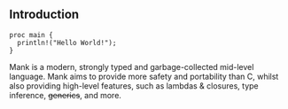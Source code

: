 ## Introduction

```mank
proc main {
  println!("Hello World!");
}
```

Mank is a modern, strongly typed and garbage-collected mid-level language.
Mank aims to provide more safety and portability than C, whilst also providing high-level features, such as
lambdas & closures, type inference, ~~generics~~, and more.

<!-- The [Go specification](https://golang.org/ref/spec) is used as inspiration for the layout of this document. -->
